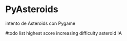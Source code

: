 # PyAsteroids
intento de Asteroids con Pygame

#todo list
 highest score
 increasing difficulty
 asteroid IA
